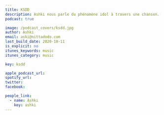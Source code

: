 ```yaml
---
title: KSDD
description: Ashki nous parle du phénomène idol à travers une chanson.
podcast: true

image: /podcast_covers/ksdd.jpg
author: Ashki
email: aski@nittadodo.com
last_build_date: 2020-10-11
is_explicit: no
itunes_keywords: music
itunes_category: music

key: ksdd

apple_podcast_url: 
spotify_url: 
twitter: 
facebook:

people_link: 
  - name: Ashki
    key: ashki
---
```


<Podcast/>